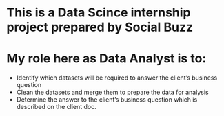 # This is a Data Scince internship project prepared by Social Buzz 
# My role here as Data Analyst is to:
- Identify which datasets will be required to answer the client’s business question
- Clean the datasets and merge them to prepare the data for analysis
- Determine the answer to the client’s business question which is described on the client doc.
